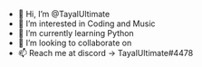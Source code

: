 - 👋 Hi, I’m @TayalUltimate
- 👀 I’m interested in Coding and Music
- 🌱 I’m currently learning Python
- 💞️ I’m looking to collaborate on <not decided>
- 📫 Reach me at discord -> TayalUltimate#4478

<!---
TayalUltimate/TayalUltimate is a ✨ special ✨ repository because its `README.md` (this file) appears on your GitHub profile.
You can click the Preview link to take a look at your changes.
--->
